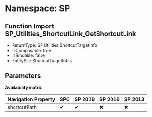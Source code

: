 # Namespace: SP

## Function Import: SP_Utilities_ShortcutLink_GetShortcutLink

- ReturnType: SP.Utilities.ShortcutTargetInfo
- IsComposable: true
- IsBindable: false
- EntitySet: ShortcutTargetInfos

## Parameters

**Availability matrix**

Navigation Property | SPO | SP 2019 | SP 2016 | SP 2013
----------|-----|---------|---------|--------
shortcutPath | ✔ | ✔ | ✖ | ✖
